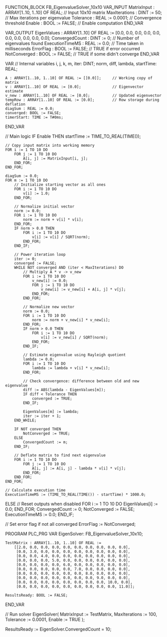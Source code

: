FUNCTION_BLOCK FB_EigenvalueSolver_10x10
VAR_INPUT
    MatrixInput : ARRAY[1..10, 1..10] OF REAL; // Input 10x10 matrix
    MaxIterations : DINT := 50;                // Max iterations per eigenvalue
    Tolerance : REAL := 0.0001;                 // Convergence threshold
    Enable : BOOL := FALSE;                     // Enable computation
END_VAR

VAR_OUTPUT
    EigenValues : ARRAY[1..10] OF REAL := [0.0, 0.0, 0.0, 0.0, 0.0, 0.0, 0.0, 0.0, 0.0, 0.0];
    ConvergedCount : DINT := 0;                  // Number of eigenvalues found
    ExecutionTimeMS : REAL := 0.0;              // Time taken in milliseconds
    ErrorFlag : BOOL := FALSE;                  // TRUE if error occurred
    NotConverged : BOOL := FALSE;               // TRUE if some didn't converge
END_VAR

VAR
    // Internal variables
    i, j, k, m, iter: DINT;
    norm, diff, lambda, startTime: REAL;

    A : ARRAY[1..10, 1..10] OF REAL := [[0.0]];     // Working copy of matrix
    v : ARRAY[1..10] OF REAL := [0.0];              // Eigenvector estimate
    v_new : ARRAY[1..10] OF REAL := [0.0];          // Updated eigenvector
    tempRow : ARRAY[1..10] OF REAL := [0.0];        // Row storage during deflation
    diagSum : REAL := 0.0;
    converged: BOOL := FALSE;
    timerStart: TIME := T#0ms;
END_VAR

// Main logic
IF Enable THEN
    startTime := TIME_TO_REAL(TIME());
    
    // Copy input matrix into working memory
    FOR i := 1 TO 10 DO
        FOR j := 1 TO 10 DO
            A[i, j] := MatrixInput[i, j];
        END_FOR;
    END_FOR;

    diagSum := 0.0;
    FOR m := 1 TO 10 DO
        // Initialize starting vector as all ones
        FOR i := 1 TO 10 DO
            v[i] := 1.0;
        END_FOR;

        // Normalize initial vector
        norm := 0.0;
        FOR i := 1 TO 10 DO
            norm := norm + v[i] * v[i];
        END_FOR;
        IF norm > 0.0 THEN
            FOR i := 1 TO 10 DO
                v[i] := v[i] / SQRT(norm);
            END_FOR;
        END_IF;

        // Power iteration loop
        iter := 0;
        converged := FALSE;
        WHILE NOT converged AND (iter < MaxIterations) DO
            // Multiply A * v -> v_new
            FOR i := 1 TO 10 DO
                v_new[i] := 0.0;
                FOR j := 1 TO 10 DO
                    v_new[i] := v_new[i] + A[i, j] * v[j];
                END_FOR;
            END_FOR;

            // Normalize new vector
            norm := 0.0;
            FOR i := 1 TO 10 DO
                norm := norm + v_new[i] * v_new[i];
            END_FOR;
            IF norm > 0.0 THEN
                FOR i := 1 TO 10 DO
                    v[i] := v_new[i] / SQRT(norm);
                END_FOR;
            END_IF;

            // Estimate eigenvalue using Rayleigh quotient
            lambda := 0.0;
            FOR i := 1 TO 10 DO
                lambda := lambda + v[i] * v_new[i];
            END_FOR;

            // Check convergence: difference between old and new eigenvalue
            diff := ABS(lambda - EigenValues[m]);
            IF diff < Tolerance THEN
                converged := TRUE;
            END_IF;

            EigenValues[m] := lambda;
            iter := iter + 1;
        END_WHILE;

        IF NOT converged THEN
            NotConverged := TRUE;
        ELSE
            ConvergedCount := m;
        END_IF;

        // Deflate matrix to find next eigenvalue
        FOR i := 1 TO 10 DO
            FOR j := 1 TO 10 DO
                A[i, j] := A[i, j] - lambda * v[i] * v[j];
            END_FOR;
        END_FOR;
    END_FOR;

    // Calculate execution time
    ExecutionTimeMS := (TIME_TO_REAL(TIME()) - startTime) * 1000.0;

ELSE
    // Reset outputs when disabled
    FOR i := 1 TO 10 DO
        EigenValues[i] := 0.0;
    END_FOR;
    ConvergedCount := 0;
    NotConverged := FALSE;
    ExecutionTimeMS := 0.0;
END_IF;

// Set error flag if not all converged
ErrorFlag := NotConverged;

PROGRAM PLC_PRG
VAR
    EigenSolver: FB_EigenvalueSolver_10x10;

    TestMatrix : ARRAY[1..10, 1..10] OF REAL :=
        [[2.0, 0.0, 0.0, 0.0, 0.0, 0.0, 0.0, 0.0, 0.0, 0.0],
         [0.0, 3.0, 0.0, 0.0, 0.0, 0.0, 0.0, 0.0, 0.0, 0.0],
         [0.0, 0.0, 4.0, 0.0, 0.0, 0.0, 0.0, 0.0, 0.0, 0.0],
         [0.0, 0.0, 0.0, 5.0, 0.0, 0.0, 0.0, 0.0, 0.0, 0.0],
         [0.0, 0.0, 0.0, 0.0, 6.0, 0.0, 0.0, 0.0, 0.0, 0.0],
         [0.0, 0.0, 0.0, 0.0, 0.0, 7.0, 0.0, 0.0, 0.0, 0.0],
         [0.0, 0.0, 0.0, 0.0, 0.0, 0.0, 8.0, 0.0, 0.0, 0.0],
         [0.0, 0.0, 0.0, 0.0, 0.0, 0.0, 0.0, 9.0, 0.0, 0.0],
         [0.0, 0.0, 0.0, 0.0, 0.0, 0.0, 0.0, 0.0, 10.0, 0.0],
         [0.0, 0.0, 0.0, 0.0, 0.0, 0.0, 0.0, 0.0, 0.0, 11.0]];

    ResultsReady: BOOL := FALSE;
END_VAR

// Run solver
EigenSolver(
    MatrixInput := TestMatrix,
    MaxIterations := 100,
    Tolerance := 0.0001,
    Enable := TRUE
);

ResultsReady := EigenSolver.ConvergedCount = 10;
